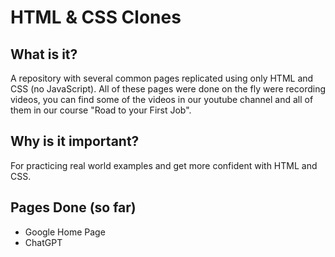 # HTML & CSS Clones

## What is it?

A repository with several common pages replicated using only HTML and CSS (no JavaScript). All of these pages were done on the fly were recording videos, you can find some of the videos in our youtube channel and all of them in our course "Road to your First Job".

## Why is it important?

For practicing real world examples and get more confident with HTML and CSS.

## Pages Done (so far)

* Google Home Page
* ChatGPT
